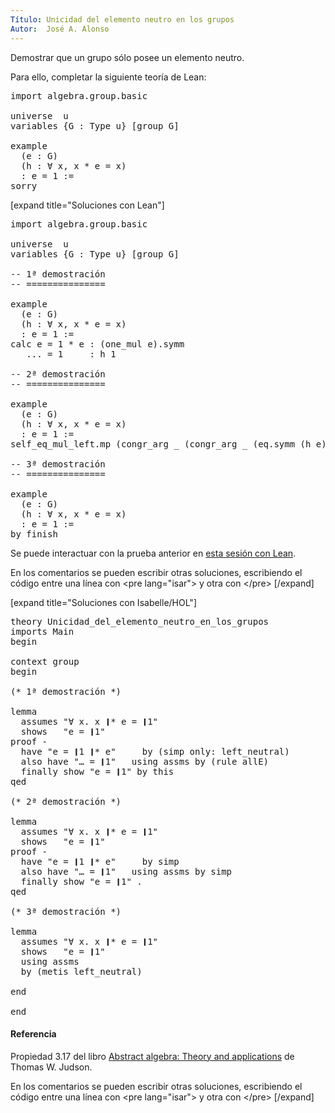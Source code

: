 ```yaml
---
Título: Unicidad del elemento neutro en los grupos
Autor:  José A. Alonso
---
```


Demostrar que un grupo sólo posee un elemento neutro.

Para ello, completar la siguiente teoría de Lean:

<pre lang="lean">
import algebra.group.basic

universe  u
variables {G : Type u} [group G]

example
  (e : G)
  (h : ∀ x, x * e = x)
  : e = 1 :=
sorry
</pre>

[expand title="Soluciones con Lean"]

<pre lang="lean">
import algebra.group.basic

universe  u
variables {G : Type u} [group G]

-- 1ª demostración
-- ===============

example
  (e : G)
  (h : ∀ x, x * e = x)
  : e = 1 :=
calc e = 1 * e : (one_mul e).symm
   ... = 1     : h 1

-- 2ª demostración
-- ===============

example
  (e : G)
  (h : ∀ x, x * e = x)
  : e = 1 :=
self_eq_mul_left.mp (congr_arg _ (congr_arg _ (eq.symm (h e))))

-- 3ª demostración
-- ===============

example
  (e : G)
  (h : ∀ x, x * e = x)
  : e = 1 :=
by finish
</pre>

Se puede interactuar con la prueba anterior en <a href="https://www.cs.us.es/~jalonso/lean-web-editor/#url=https://raw.githubusercontent.com/jaalonso/Calculemus/main/src/Unicidad_del_elemento_neutro_en_los_grupos.lean" rel="noopener noreferrer" target="_blank">esta sesión con Lean</a>.

En los comentarios se pueden escribir otras soluciones, escribiendo el código entre una línea con &#60;pre lang=&quot;isar&quot;&#62; y otra con &#60;/pre&#62;
[/expand]

[expand title="Soluciones con Isabelle/HOL"]

<pre lang="isar">
theory Unicidad_del_elemento_neutro_en_los_grupos
imports Main
begin

context group
begin

(* 1ª demostración *)

lemma
  assumes "∀ x. x ❙* e = ❙1"
  shows   "e = ❙1"
proof -
  have "e = ❙1 ❙* e"     by (simp only: left_neutral)
  also have "… = ❙1"   using assms by (rule allE)
  finally show "e = ❙1" by this
qed

(* 2ª demostración *)

lemma
  assumes "∀ x. x ❙* e = ❙1"
  shows   "e = ❙1"
proof -
  have "e = ❙1 ❙* e"     by simp
  also have "… = ❙1"   using assms by simp
  finally show "e = ❙1" .
qed

(* 3ª demostración *)

lemma
  assumes "∀ x. x ❙* e = ❙1"
  shows   "e = ❙1"
  using assms
  by (metis left_neutral)

end

end
</pre>

<h4> Referencia</h4>

Propiedad 3.17 del libro [Abstract algebra: Theory and applications](http://abstract.ups.edu/download/aata-20200730.pdf#page=49) de Thomas W. Judson.


En los comentarios se pueden escribir otras soluciones, escribiendo el código entre una línea con &#60;pre lang=&quot;isar&quot;&#62; y otra con &#60;/pre&#62;
[/expand]

